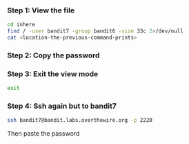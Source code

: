 ### Step 1: View the file

```bash
cd inhere
find / -user bandit7 -group bandit6 -size 33c 2>/dev/null
cat <location-the-previous-command-prints>
```

### Step 2: Copy the password

### Step 3: Exit the view mode

```bash
exit
```

### Step 4: Ssh again but to bandit7

```bash
ssh bandit7@bandit.labs.overthewire.org -p 2220
```

Then paste the password
